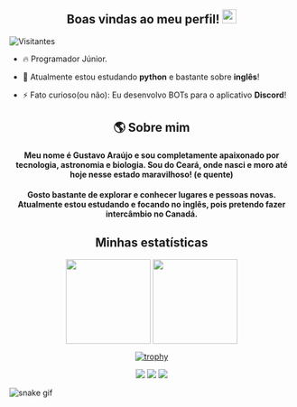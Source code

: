 <h2 align="center"> Boas vindas ao meu perfil! <img src="https://raw.githubusercontent.com/kaueMarques/kaueMarques/master/hi.gif", width=25px> </h2>

<p align="left"> <img src="https://komarev.com/ghpvc/?username=Gusta-py&color=blue" alt="Visitantes" /> </p>

- 🔥 Programador Júnior.

- 🔭 Atualmente estou estudando **python** e bastante sobre **inglês**!

- ⚡ Fato curioso(ou não): Eu desenvolvo BOTs para o aplicativo **Discord**!

<h2 align="center">🌎 Sobre mim</h2>
<h4 align="center">Meu nome é Gustavo Araújo e sou completamente apaixonado por tecnologia, astronomia e biologia. Sou do Ceará, onde nasci e moro até hoje nesse estado maravilhoso! (e quente)</h4>
<h4 align="center">Gosto bastante de explorar e conhecer lugares e pessoas novas. Atualmente estou estudando e focando no inglês, pois pretendo fazer intercâmbio no Canadá.</h4>

<div align="center"> <h2 > Minhas estatísticas </h2>

  <img height="150em" align="center" src="https://github-readme-stats.vercel.app/api?username=Gusta-py&show_icons=true&theme=tokyonight&include_all_commits=true&count_private=true"/>

  <img height="150em" align="center" src="https://github-readme-stats.vercel.app/api/top-langs/?username=Gusta-py&layout=compact&langs_count=10&theme=tokyonight"/>
  
  [![trophy](https://github-profile-trophy.vercel.app/?username=Gusta-py&theme=onedark)](https://github.com/Gusta-py/github-profile-trophy)

  <img src="https://img.shields.io/badge/Python-14354C?style=for-the-badge&logo=python&logoColor=white"/>

  <img src="https://img.shields.io/badge/GitHub-14354C?style=for-the-badge&logo=github&logoColor=white"/>

  <img src="https://img.shields.io/badge/Visual%20Studio%20Code-14354C?style=for-the-badge&logo=visual-studio-code&logoColor=007ACC"/>

</div>

![snake gif](https://github.com/yFlipz/yFlipz/raw/output/github-contribution-grid-snake.svg)

